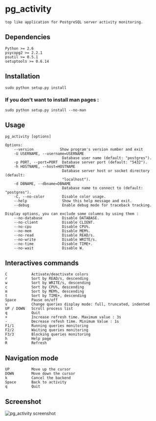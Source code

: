 pg_activity
===========

	top like application for PostgreSQL server activity monitoring.

Dependencies
------------

	Python >= 2.6
	psycopg2 >= 2.2.1
	psutil >= 0.5.1
	setuptools >= 0.6.14

Installation
------------

    sudo python setup.py install

### If you don't want to install man pages :

    sudo python setup.py install --no-man


Usage
-----

    pg_activity [options]

	Options:
		--version            Show program's version number and exit 
		-U USERNAME, --username=USERNAME
                        	  Database user name (default: "postgres").
		-p PORT, --port=PORT  Database server port (default: "5432").
		-h HOSTNAME, --host=HOSTNAME
							  Database server host or socket directory (default:
                        	  "localhost").
        -d DBNAME, --dbname=DBNAME
                              Database name to connect to (default: "postgres").
		-C, --no-color        Disable color usage.
		--help                Show this help message and exit.
		--debug               Enable debug mode for traceback tracking.

	Display options, you can exclude some columns by using them :
		--no-database         Disable DATABASE.
    	--no-client           Disable CLIENT.
    	--no-cpu              Disable CPU%.
    	--no-mem              Disable MEM%.
    	--no-read             Disable READ/s.
    	--no-write            Disable WRITE/s.
    	--no-time             Disable TIME+.
    	--no-wait             Disable W.

Interactives commands
---------------------

	C			Activate/deactivate colors
	r			Sort by READ/s, descending
	w			Sort by WRITE/s, descending
	c			Sort by CPU%, descending
	m			Sort by MEM%, descending
	t			Sort by TIME+, descending
	Space		Pause on/off
	v			Change queries display mode: full, truncated, indented
	UP / DOWN	Scroll process list
	q			Quit
	+			Increase refresh time. Maximum value : 3s
	-			Decrease refesh time. Minimum Value : 1s
	F1/1		Running queries monitoring
	F2/2		Waiting queries monitoring
	F3/3		Blocking queries monitoring
	h			Help page
    R           Refresh

Navigation mode
---------------

	UP			Move up the cursor
	DOWN		Move down the cursor
	k			Cancel the backend
	Space		Back to activity
	q			Quit
			
Screenshot
----------

![pg_activity screenshot](https://raw.github.com/julmon/pg_activity/master/docs/imgs/screenshot.png)
